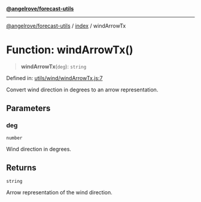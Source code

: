 [**@angelrove/forecast-utils**](../../README.md)

***

[@angelrove/forecast-utils](../../modules.md) / [index](../README.md) / windArrowTx

# Function: windArrowTx()

> **windArrowTx**(`deg`): `string`

Defined in: [utils/wind/windArrowTx.js:7](https://github.com/angelrove/forecast-utils/blob/24fb242ac959e4d78950a4cc0b4469220f80b468/src/utils/wind/windArrowTx.js#L7)

Convert wind direction in degrees to an arrow representation.

## Parameters

### deg

`number`

Wind direction in degrees.

## Returns

`string`

Arrow representation of the wind direction.

